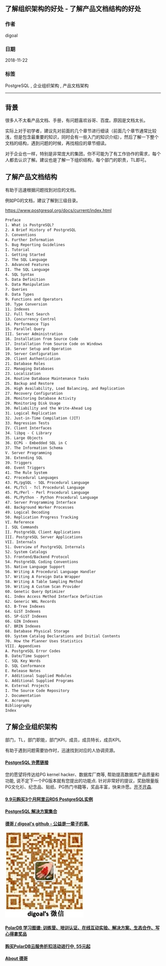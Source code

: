 ## 了解组织架构的好处 - 了解产品文档结构的好处     
                                                                                           
### 作者                                                                                           
digoal                                                                                           
                                                                                           
### 日期                                                                                           
2018-11-22                                                                                       
                                                                                           
### 标签                                                                                           
PostgreSQL , 企业组织架构 , 产品文档架构           
                                                                                           
----                                                                                           
                                                                                           
## 背景        
很多人不太看产品文档、手册，有问题喜欢谷哥、百度。原因是文档太长。     
    
实际上对于初学者，建议先对前面的几个章节进行细读（前面几个章节通常比较浅，但是包含最重要的知识，同时会有一些入门的知识介绍），然后了解一下整个文档的结构，遇到问题的时候，再找相应的章节细读。  
  
对于企业也一样，特别是非常庞大的集团，你不可能为了有工作协作的需求，每个人都去认识了解。建议也是了解一下组织结构，每个部门的职责，TL即可。  
  
    
    
## 了解产品文档结构    
    
有助于迅速根据问题找到对应的文档。    
    
例如PG的文档，建议了解到三级目录。    
    
https://www.postgresql.org/docs/current/index.html    
    
``` 
Preface    
1. What is PostgreSQL?    
2. A Brief History of PostgreSQL    
3. Conventions    
4. Further Information    
5. Bug Reporting Guidelines    
I. Tutorial    
1. Getting Started    
2. The SQL Language    
3. Advanced Features    
II. The SQL Language    
4. SQL Syntax    
5. Data Definition    
6. Data Manipulation    
7. Queries    
8. Data Types    
9. Functions and Operators    
10. Type Conversion    
11. Indexes    
12. Full Text Search    
13. Concurrency Control    
14. Performance Tips    
15. Parallel Query    
III. Server Administration    
16. Installation from Source Code    
17. Installation from Source Code on Windows    
18. Server Setup and Operation    
19. Server Configuration    
20. Client Authentication    
21. Database Roles    
22. Managing Databases    
23. Localization    
24. Routine Database Maintenance Tasks    
25. Backup and Restore    
26. High Availability, Load Balancing, and Replication    
27. Recovery Configuration    
28. Monitoring Database Activity    
29. Monitoring Disk Usage    
30. Reliability and the Write-Ahead Log    
31. Logical Replication    
32. Just-in-Time Compilation (JIT)    
33. Regression Tests    
IV. Client Interfaces    
34. libpq - C Library    
35. Large Objects    
36. ECPG - Embedded SQL in C    
37. The Information Schema    
V. Server Programming    
38. Extending SQL    
39. Triggers    
40. Event Triggers    
41. The Rule System    
42. Procedural Languages    
43. PL/pgSQL - SQL Procedural Language    
44. PL/Tcl - Tcl Procedural Language    
45. PL/Perl - Perl Procedural Language    
46. PL/Python - Python Procedural Language    
47. Server Programming Interface    
48. Background Worker Processes    
49. Logical Decoding    
50. Replication Progress Tracking    
VI. Reference    
I. SQL Commands    
II. PostgreSQL Client Applications    
III. PostgreSQL Server Applications    
VII. Internals    
51. Overview of PostgreSQL Internals    
52. System Catalogs    
53. Frontend/Backend Protocol    
54. PostgreSQL Coding Conventions    
55. Native Language Support    
56. Writing A Procedural Language Handler    
57. Writing A Foreign Data Wrapper    
58. Writing A Table Sampling Method    
59. Writing A Custom Scan Provider    
60. Genetic Query Optimizer    
61. Index Access Method Interface Definition    
62. Generic WAL Records    
63. B-Tree Indexes    
64. GiST Indexes    
65. SP-GiST Indexes    
66. GIN Indexes    
67. BRIN Indexes    
68. Database Physical Storage    
69. System Catalog Declarations and Initial Contents    
70. How the Planner Uses Statistics    
VIII. Appendixes    
A. PostgreSQL Error Codes    
B. Date/Time Support    
C. SQL Key Words    
D. SQL Conformance    
E. Release Notes    
F. Additional Supplied Modules    
G. Additional Supplied Programs    
H. External Projects    
I. The Source Code Repository    
J. Documentation    
K. Acronyms    
Bibliography    
Index   
```
    
## 了解企业组织架构    
    
部门，TL，部门职能，部门KPI，成员，成员特长，成员KPI。    
    
有助于遇到问题需要协作时，迅速找到对应的人协调资源。    
    
      
  
  
  
  
  
  
  
  
  
  
  
  
  
  
  
  
  
  
  
  
  
  
  
  
  
  
  
  
  
  
  
  
  
  
  
  
  
  
  
  
  
  
  
  
  
  
  
  
  
  
  
  
  
  
  
  
  
  
  
  
  
  
  
  
  
  
  
  
  
#### [PostgreSQL 许愿链接](https://github.com/digoal/blog/issues/76 "269ac3d1c492e938c0191101c7238216")
您的愿望将传达给PG kernel hacker、数据库厂商等, 帮助提高数据库产品质量和功能, 说不定下一个PG版本就有您提出的功能点. 针对非常好的提议，奖励限量版PG文化衫、纪念品、贴纸、PG热门书籍等，奖品丰富，快来许愿。[开不开森](https://github.com/digoal/blog/issues/76 "269ac3d1c492e938c0191101c7238216").  
  
  
#### [9.9元购买3个月阿里云RDS PostgreSQL实例](https://www.aliyun.com/database/postgresqlactivity "57258f76c37864c6e6d23383d05714ea")
  
  
#### [PostgreSQL 解决方案集合](https://yq.aliyun.com/topic/118 "40cff096e9ed7122c512b35d8561d9c8")
  
  
#### [德哥 / digoal's github - 公益是一辈子的事.](https://github.com/digoal/blog/blob/master/README.md "22709685feb7cab07d30f30387f0a9ae")
  
  
![digoal's wechat](../pic/digoal_weixin.jpg "f7ad92eeba24523fd47a6e1a0e691b59")
  
  
#### [PolarDB 学习图谱: 训练营、培训认证、在线互动实验、解决方案、生态合作、写心得拿奖品](https://www.aliyun.com/database/openpolardb/activity "8642f60e04ed0c814bf9cb9677976bd4")
  
  
#### [购买PolarDB云服务折扣活动进行中, 55元起](https://www.aliyun.com/activity/new/polardb-yunparter?userCode=bsb3t4al "e0495c413bedacabb75ff1e880be465a")
  
  
#### [About 德哥](https://github.com/digoal/blog/blob/master/me/readme.md "a37735981e7704886ffd590565582dd0")
  
